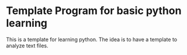 # Template Program for basic python learning
This is a template for learning python. The idea is to have a template to analyze text files.
